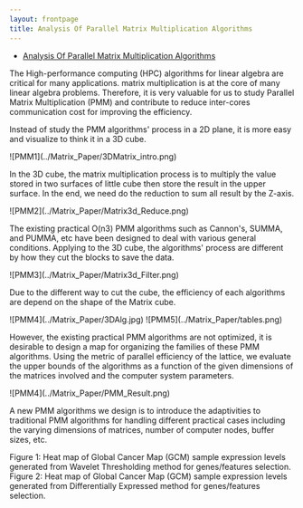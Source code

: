 ```yaml
---
layout: frontpage
title: Analysis Of Parallel Matrix Multiplication Algorithms
---
```


<div class="navbar">
  <div class="navbar-inner">
      <ul class="nav">
          <li><a href="Analysis_of_PMM.pdf">Analysis Of Parallel Matrix Multiplication Algorithms</a></li>
      </ul>
  </div>
</div>

<p align = "left">
The High-performance computing (HPC) algorithms for linear algebra are critical for many applications. matrix multiplication is at the core of many linear algebra problems. Therefore, it is very valuable for us to study Parallel Matrix Multiplication (PMM) and contribute to reduce inter-cores communication cost for improving the efficiency.
</p>

<p align = "left">
Instead of study the PMM algorithms' process in a 2D plane, it is more easy and visualize to think it in a 3D cube.
</p>
![PMM1](../Matrix_Paper/3DMatrix_intro.png)

<p align = "left">
In the 3D cube, the matrix multiplication process is to multiply the value stored in two surfaces of little cube then store the result in the upper surface. In the end, we need do the reduction to sum all result by the Z-axis.
</p>
![PMM2](../Matrix_Paper/Matrix3d_Reduce.png)

<p align = "left">
The existing practical O(n3) PMM algorithms such as Cannon's, SUMMA, and PUMMA, etc have been designed to deal with various general conditions. Applying to the 3D cube, the algorithms' process are different by how they cut the blocks to save the data.
</p>
![PMM3](../Matrix_Paper/Matrix3d_Filter.png)

<p align = "left">
Due to the different way to cut the cube, the efficiency of each algorithms are depend on the shape of the Matrix cube.
</p>
![PMM4](../Matrix_Paper/3DAlg.jpg)
![PMM5](../Matrix_Paper/tables.png)

<p align = "left">
However, the existing practical PMM algorithms are not optimized, it is desirable to design a map for organizing the families of these PMM algorithms. Using the metric of parallel efficiency of the lattice, we evaluate the upper bounds of the algorithms as a function of the given dimensions of the matrices involved and the computer system parameters.
</p>
![PMM4](../Matrix_Paper/PMM_Result.png)

<p align = "left">
A new PMM algorithms we design is to introduce the adaptivities to traditional PMM algorithms for handling different practical cases including the varying dimensions of matrices, number of computer nodes, buffer sizes, etc.





Figure 1: Heat map of Global Cancer Map (GCM) sample expression levels generated from Wavelet Thresholding method for genes/features selection.
Figure 2: Heat map of Global Cancer Map (GCM) sample expression levels generated from Differentially Expressed method for genes/features selection.
